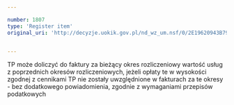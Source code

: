 ```yaml
---

number: 1807
type: 'Register item'
original_uri: 'http://decyzje.uokik.gov.pl/nd_wz_um.nsf/0/2E19620943B7923BC1257693004672E1?OpenDocument'


---
```


TP może doliczyć do faktury za bieżący okres rozliczeniowy wartość usług z poprzednich okresów rozliczeniowych, jeżeli opłaty te w wysokości zgodnej z cennikami TP nie zostały uwzględnione w fakturach za te okresy - bez dodatkowego powiadomienia, zgodnie z wymaganiami przepisów podatkowych
